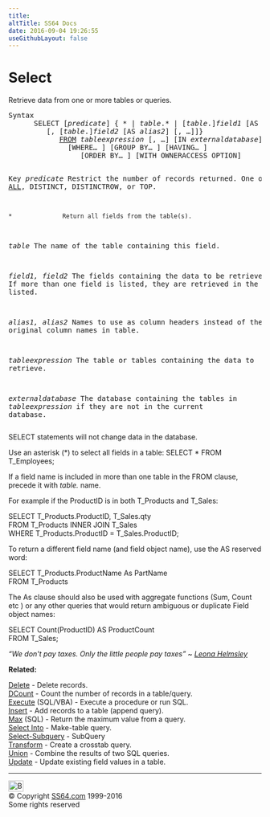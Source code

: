 ```yaml
---
title:
altTitle: SS64 Docs
date: 2016-09-04 19:26:55
useGithubLayout: false
---
```

<!-- #BeginLibraryItem "/Library/head_access.lbi" --><!-- #EndLibraryItem --><h1>Select</h1>
<p> Retrieve data from one or more tables or queries.</p>
<pre>Syntax
      SELECT [<i>predicate</i>] { * | <i>table</i>.* | [<i>table</i>.]<i>field1</i> [AS <i>alias1</i>]
         [, [<i>table</i>.]<i>field2</i> [AS <i>alias2</i>] [, …]]}
            <a href="from.html">FROM</a> <i>tableexpression</i> [, …] [IN <i>externaldatabase</i>]
              [WHERE… ] [GROUP BY… ] [HAVING… ]
                 [ORDER BY… ] [WITH OWNERACCESS OPTION]

Key
   <i>predicate</i>       Restrict the number of records returned.
                   One of: <u>ALL</u>, DISTINCT, DISTINCTROW, or TOP. 

    *              Return all fields from the table(s).

   <i>table</i>           The name of the table containing this field.

   <i>field1, field2</i>  The fields containing the data to be retrieved.
                   If more than one field is listed, they are
                   retrieved in the order listed.

   <i>alias1, alias2</i>  Names to use as column headers instead of
                   the original column names in table.

   <i>tableexpression</i>  The table or tables containing the data to retrieve.

   <i>externaldatabase</i> The database containing the tables in <i>tableexpression</i> 
                    if they are not in the current database.</pre>
<p>SELECT statements will not change data in the database.</p>
<p>Use an asterisk (*) to select all fields in a table: <span class="code">SELECT * FROM T_Employees;</span></p>
<p>If a field name is included in more than one table in the FROM clause, precede it with <span class="code"><i>table.</i></span> name.</p>
<p>For example if the ProductID is in both T_Products and T_Sales:</p>
<p class="code">SELECT T_Products.ProductID, T_Sales.qty<br>
FROM T_Products INNER JOIN T_Sales<br>
WHERE T_Products.ProductID = T_Sales.ProductID;</p>
<p> To return a different field name (and field object name), use the AS reserved word:</p>
<p><span class="code">SELECT T_Products.ProductName As PartName<br>
FROM T_Products</span></p>
<p>The As clause should also be used with aggregate functions (Sum, Count etc ) or any other queries that would return ambiguous or duplicate Field object names:</p>
<p class="code">SELECT Count(ProductID)
AS ProductCount<br> 
FROM T_Sales;</p>
<p class="quote"><i>“We don't pay taxes. Only the little people pay taxes” ~ <a href="http://en.wikipedia.org/wiki/Leona_Helmsley">Leona Helmsley</a></i></p>
<p><b>Related:</b></p>
<p><a href="delete.html">Delete</a> - Delete records.<br>
<a href="dcount.html">DCount</a> - Count the number of records in a table/query.<br>
<a href="execute.html">Execute</a> (SQL/VBA) - Execute a procedure or run SQL.<br>
<a href="insert.html">Insert</a> - Add records to a table (append query).<br>
<a href="max.html">Max</a> (SQL) - Return the maximum value from a query.<br>
<a href="select-into.html">Select Into</a> - Make-table query.<br>
<a href="select-subquery.html">Select-Subquery</a> - SubQuery<br>
<a href="transform.html">Transform</a> - Create a crosstab query.<br>
<a href="union.html">Union</a> - Combine the results of two SQL queries.<br>
<a href="update.html">Update</a> - Update existing field values in a table.</p><!-- #BeginLibraryItem "/Library/foot_access.lbi" --><p>
<!-- access -->

<hr>
<div id="bl" class="footer"><a href="select.html#"><img src="../images/top.png" width="30" height="22" alt="Back to the Top"></a></div>
<div id="br" class="footer, tagline">© Copyright <a href="http://ss64.com/">SS64.com</a> 1999-2016<br>
Some rights reserved</div><!-- #EndLibraryItem -->

